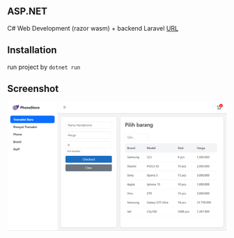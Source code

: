 ## ASP.NET

C# Web Development (razor wasm) + backend Laravel [URL](https://github.com/aldnazr/backend-tokohp)

## Installation

run project by `dotnet run`

## Screenshot

![](https://raw.githubusercontent.com/aldnazr/phone-store/refs/heads/main/preview/1.png)
